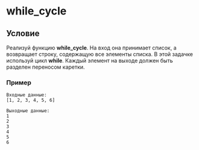 # while_cycle

## **Условие**

Реализуй функцию **while_cycle**. На вход она принимает список, а возвращает строку, содержащую все элементы списка. В этой задачке используй цикл **while**. Каждый элемент на выходе должен быть разделен переносом каретки.

### Пример

```
Входные данные:
[1, 2, 3, 4, 5, 6]

Выходные данные:
1
2
3
4
5
6

```